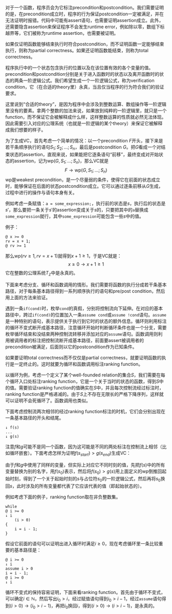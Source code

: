 对于一个函数，程序员会为它标注precondition和postcondition。我们需要证明的是，在precondition成立时，程序的行为保证postcondition一定被满足，并在无法证明时报错。代码中可能有assert语句，也需要证明assertion成立。此外，还需要隐含assertion来保证程序不会发生runtime error，例如除以零，数组下标越界等，它们被称为runtime assertion，也需要被证明。

如果仅证明函数能够结束执行时符合postcondition，而不证明函数一定能够结束执行，则称为partial correctness。如果还证明函数能结束，则称为total correctness。

程序执行中的一个状态包含执行的位置以及在该位置有效的各个变量的值。precondition和postcondition分别是关于进入函数时的状态以及离开函数时的状态的两条一阶逻辑公式。我们希望生成一个一阶逻辑公式，称为verification condition，它（在合适的theory里）永真，当且仅当程序的行为符合我们的验证要求。

这里说到“合适的theory”，是因为程序中会涉及到整数运算、数组操作等一阶逻辑里没有的要素。拿两个整数的加法来说，如果放到纯粹的一阶逻辑里，就只是一个function，而不保证它会被解释成什么样，这样整数运算的性质就必然无法体现。因此需要引入对应的公理系统（也就是一阶逻辑的某个theory）来保证它被解释成我们想要的样子。

为了生成VC，首先考虑一个简单的情况：以一个precondition $F$开头，接下来是若干条顺序执行的语句$S_1; S_2; \dots; S_n$，最后是postcondition $G$。把$G$看成一个对结束状态的assertion，直观来说，如果能把它逐条语句“前移”，最终变成对开始状态的assertion，记为$\mathrm{wp}(G, S_1;\dots;S_n)$，那么VC就是
$$
F \rightarrow \mathrm{wp}(G, S_1;\dots;S_n)
$$
$\mathrm{wp}$是weakest precondition，是一个尽量弱的条件，使得它在前面的状态成立时，能够保证在后面的状态postcondition成立。它可以通过逐条前移从$G$生成，过程中进行的操作与语句本身有关。

例如考虑一条赋值：`a = some_expression;`，执行前的状态是$s$，执行后的状态是$s'$，那么要把一条关于$s'$的assertion变成关于$s$的，只要把其中的`a`替换成`some_expression`就行，其中`some_expression`可能包含一些$s$中的值。

例子：

```
@ x >= 0
rv = x + 1;
@ rv >= 1
```

那么$\mathrm{wp}(rv \geq 1, rv=x+1)$就得到$x+1 \geq 1$，于是VC就是：
$$
x \geq 0 \rightarrow x + 1 \geq 1
$$
它在整数的公理系统$T_\mathbb{Z}$中是永真的。

下面来考虑分支、循环和函数调用的情形。我们需要将函数的执行分成若干条基本路径，对于每条基本路径得到一系列顺序执行的语句和pre/post condition，然后用上面的方法来验证。

遇到一条`if(cond)`时，枚举`cond`的真假，分别将控制流向下延伸。在对应的基本路径中，跨过`if(cond)`的位置加入一条`assume cond`或`assume !cond`语句。`assume`是一种特别的语句，表示提供关于执行到它时的状态的额外信息。循环则利用标注的循环不变式断开成基本路径，注意循环开始时判断循环条件也是一个分支，需要枚举循环结束和没结束两种控制流转移并添加对应的`assume`语句。函数调用则利用被调用者的标注把控制流断开成基本路径，前面要assert被调用者的precondition被满足，后面则以它的postcondition作为已知条件。

如果要证明total correctness而不仅仅是partial correctness，就要证明函数的执行是一定终止的。这时就要为循环和函数调用标注ranking function。

以循环为例，考虑一个定义了某个well-founded relation的集合$S$，我们需要在每个循环入口处标注ranking function，它是一个关于当时的状态的函数，得到$S$中的值。需要验证ranking function的值确实在$S$中，并且每次控制流经过标注时，ranking function是严格递减的。由于$S$上不存在无限长的严格下降序列，这样就可以证明不会死循环了。函数调用也类似。

下面考虑控制流两次相邻的经过ranking function标注的时机，它们会分别出现在一条基本路径的开头和结尾。

```
↓ f(s)
...
↓ g(s)
```

 注意$f$和$g$可能不是同一个函数，因为这可能是不同的两处标注在控制流上相邻（比如循环嵌套）。下面考虑怎样为证明$f(s_{start}) > g(s_{end})$生成VC：

由于$f$和$g$中使用了同样的变量，但实际上对应它不同时刻的值，先把$f(s)$中的所有变量替换为别的名字，用$f(s_0)$表示，然后将$f(s_0) > g(s)$用上面定义的$\mathrm{wp}$倒推回起始时刻，得到了一个关于起始时刻的$s$与占位符$s_0$的一阶逻辑公式，然后再将$s_0$换回$s$，此时涉及的所有变量都代表了它应该代表的值（即起始状态的）。

例如考虑下面的例子，ranking function取在非负整数集。

```
while
@ i >= 0
↓ i
    (i > 0)
{
    i = i - 1;
}
```

假设它前面的语句可以证明出进入循环时满足$i \geq 0$，现在考虑循环里一条比较重要的基本路径是：

```
@ i >= 0
↓ i
assume i > 0
i = i - 1;
@ i >= 0
↓ i
```

循环不变式的保持容易证明，下面来看ranking function。首先由于循环不变式，可以确定$i \in \mathbb{N}$，然后写出$i_0 > i$，经过赋值语句得到$i_0 > i - 1$，经过`assume`语句得到$(i > 0) \rightarrow (i_0 > i-1)$，再把$i_0$换回$i$，得到$(i > 0) \rightarrow (i > i - 1)$，是永真的。